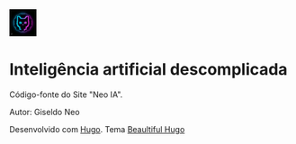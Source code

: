 <img src="avatar-icon.png" width="48"> 

# Inteligência artificial descomplicada

Código-fonte do Site "Neo IA". 

Autor: Giseldo Neo

Desenvolvido com [Hugo](https://gohugo.io/). Tema [Beaultiful Hugo](https://themes.gohugo.io/themes/beautifulhugo/)
